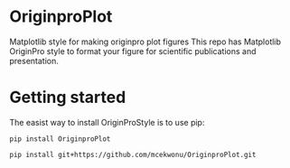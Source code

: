# OriginproPlot
Matplotlib style for making originpro plot figures
This repo has Matplotlib OriginPro style to format your figure for scientific publications and presentation.

# Getting started
The easist way to install OriginProStyle is to use pip: 
```#to install the latest release (from PyPi) 
pip install OriginproPlot
```

```#to install latest commit (from github)
pip install git+https://github.com/mcekwonu/OriginproPlot.git
```

